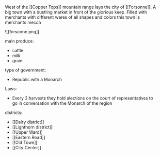 West of the [[Copper Tops]] mountain range lays the city of [[Forsonne]]. A big town with a bustling market in front of the glorious keep. Filled with merchants with different wares of all shapes and colors this town is merchants mecca

![[forsonne.png]]

main produce:
- cattle
- milk
- grain

type of government:
- Republic with a Monarch

Laws:
- Every 3 harvests they hold elections on the court of representatives to go in conversation with the Monarch of the region

districts:
- [[Dairy district]]
- [[Lighthorn district]]
- [[Upper Ward]]
- [[Eastern Road]]
- [[Old Town]]
- [[City Center]]